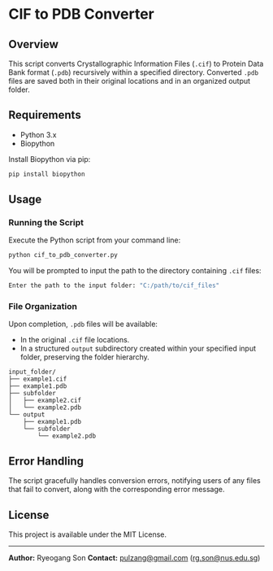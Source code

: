 # CIF to PDB Converter

## Overview
This script converts Crystallographic Information Files (`.cif`) to Protein Data Bank format (`.pdb`) recursively within a specified directory. Converted `.pdb` files are saved both in their original locations and in an organized output folder.

## Requirements
- Python 3.x
- Biopython

Install Biopython via pip:
```bash
pip install biopython
```

## Usage

### Running the Script

Execute the Python script from your command line:

```bash
python cif_to_pdb_converter.py
```

You will be prompted to input the path to the directory containing `.cif` files:

```bash
Enter the path to the input folder: "C:/path/to/cif_files"
```

### File Organization

Upon completion, `.pdb` files will be available:
- In the original `.cif` file locations.
- In a structured `output` subdirectory created within your specified input folder, preserving the folder hierarchy.

```
input_folder/
├── example1.cif
├── example1.pdb
├── subfolder
│   ├── example2.cif
│   └── example2.pdb
└── output
    ├── example1.pdb
    └── subfolder
        └── example2.pdb
```

## Error Handling
The script gracefully handles conversion errors, notifying users of any files that fail to convert, along with the corresponding error message.

## License
This project is available under the MIT License.

---
**Author:** Ryeogang Son
**Contact:** pulzang@gmail.com (rg.son@nus.edu.sg)
